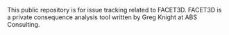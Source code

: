 This public repository is for issue tracking related to FACET3D. FACET3D is a private consequence analysis tool written by Greg Knight at ABS Consulting.
